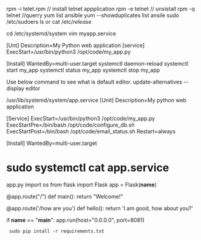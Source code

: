 rpm -i telet.rpm // install telnet appplication
rpm -e telnet // unsistall
rpm -q telnet //querry
yum list ansible
yum --showduplicates list ansile
sudo 
/etc/sudoers
ls or cat /etc/*release*

cd /etc/systemd/system
vim myapp.service

[Unt]
Description=My Python web application
[service]
ExecStart=/usr/bin/python3 /opt/code/my_app.py

[Install]
WantedBy=multi-user.target
systemctl daemon-reload
systemctl start my_app
systemctl status my_app
systemctl stop my_app

Use below command to see what is default editor.
update-alternatives --display editor

/usr/lib/systemd/system/app.service
[Unit]
Description=My python web application

[Service]
ExecStart=/usr/bin/python3 /opt/code/my_app.py
ExecStartPre=/bin/bash /opt/code/configure_db.sh
ExecStartPost=/bin/bash /opt/code/email_status.sh
Restart=always

[Install]
WantedBy=multi-user.target



# sudo systemctl cat app.service


app.py
import os
from flask import Flask
app = Flask(__name__)

@app.route("/")
def main():
    return "Welcome!"

@app.route('/how are you')
def hello():
    return 'I am good, how about you?'

if __name__ == "__main__":
    app.run(host="0.0.0.0", port=8081)













     sudo pip intall -r requirements.txt 
